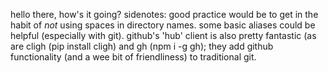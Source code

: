 hello there, how's it going?
sidenotes: good practice would be to get in the habit of *not* using spaces in directory names.
some basic aliases could be helpful (especially with git).
github's 'hub' client is also pretty fantastic (as are cligh (pip install cligh) and gh (npm i -g gh); they add github functionality (and a wee bit of friendliness) to traditional git.

